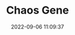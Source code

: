 ---
date: 2022-09-06 11:09:37
title: 'Chaos Gene'	
tags: []
img: https://i.imgur.com/b0wCAYJ.png
price: $12.99 One Time	
link: https://store.steampowered.com/app/1503000/The_Chaos_Gene/	

twitter: https://twitter.com/chaos_gene
---